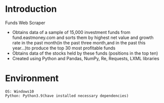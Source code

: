 # Introduction
Funds Web Scraper
- Obtains data of a sample of 15,000 investment funds from fund.eastmoney.com and sorts them by highest net value and 
growth rate in the past month(in the past three month,and in the past this year...)to produce the top 30 most profitable funds 
- Obtains data of the stocks held by these funds (positions in the top ten)
- Created using Python and Pandas, NumPy, Re, Requests, LXML libraries

# Environment
```
OS: Windows10
Python: Python3.9(have installed necessary dependencies)
```


